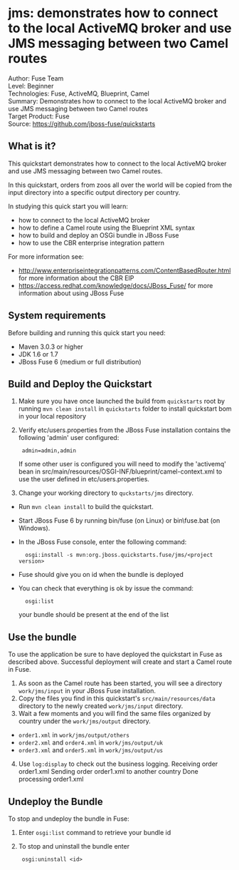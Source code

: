 jms: demonstrates how to connect to the local ActiveMQ broker and use JMS messaging between two Camel routes
===================================
Author: Fuse Team  
Level: Beginner  
Technologies: Fuse, ActiveMQ, Blueprint, Camel  
Summary: Demonstrates how to connect to the local ActiveMQ broker and use JMS messaging between two Camel routes  
Target Product: Fuse  
Source: <https://github.com/jboss-fuse/quickstarts>

What is it?
-----------

This quickstart demonstrates how to connect to the local ActiveMQ broker and use JMS messaging between two Camel routes.

In this quickstart, orders from zoos all over the world will be copied from the input directory into a specific
output directory per country.

In studying this quick start you will learn:

* how to connect to the local ActiveMQ broker
* how to define a Camel route using the Blueprint XML syntax
* how to build and deploy an OSGi bundle in JBoss Fuse
* how to use the CBR enterprise integration pattern

For more information see:

* http://www.enterpriseintegrationpatterns.com/ContentBasedRouter.html for more information about the CBR EIP
* https://access.redhat.com/knowledge/docs/JBoss_Fuse/ for more information about using JBoss Fuse


System requirements
-------------------

Before building and running this quick start you need:

* Maven 3.0.3 or higher
* JDK 1.6 or 1.7
* JBoss Fuse 6 (medium or full distribution)


Build and Deploy the Quickstart
-------------------------

1. Make sure you have once launched the build from `quickstarts` root by running `mvn clean install` in `quickstarts` folder to install quickstart bom in your local repository
2. Verify etc/users.properties from the JBoss Fuse installation contains the following 'admin' user configured:

        admin=admin,admin

    If some other user is configured you will need to modify the 'activemq' bean in src/main/resources/OSGI-INF/blueprint/camel-context.xml to use the user defined in etc/users.properties.

3. Change your working directory to `quckstarts/jms` directory.
* Run `mvn clean install` to build the quickstart.
* Start JBoss Fuse 6 by running bin/fuse (on Linux) or bin\fuse.bat (on Windows).
* In the JBoss Fuse console, enter the following command:

        osgi:install -s mvn:org.jboss.quickstarts.fuse/jms/<project version>

* Fuse should give you on id when the bundle is deployed
* You can check that everything is ok by issue the command:

        osgi:list
   your bundle should be present at the end of the list


Use the bundle
-------------------

To use the application be sure to have deployed the quickstart in Fuse as described above. Successful deployment will create and start a Camel route in Fuse.

1. As soon as the Camel route has been started, you will see a directory `work/jms/input` in your JBoss Fuse installation.
2. Copy the files you find in this quickstart's `src/main/resources/data` directory to the newly created `work/jms/input` directory.
3. Wait a few moments and you will find the same files organized by country under the `work/jms/output` directory.
  * `order1.xml` in `work/jms/output/others`
  * `order2.xml` and `order4.xml` in `work/jms/output/uk`
  * `order3.xml` and `order5.xml` in `work/jms/output/us`


4. Use `log:display` to check out the business logging.
        Receiving order order1.xml
        Sending order order1.xml to another country
        Done processing order1.xml

Undeploy the Bundle
--------------------

To stop and undeploy the bundle in Fuse:

1. Enter `osgi:list` command to retrieve your bundle id
2. To stop and uninstall the bundle enter

        osgi:uninstall <id>
 
